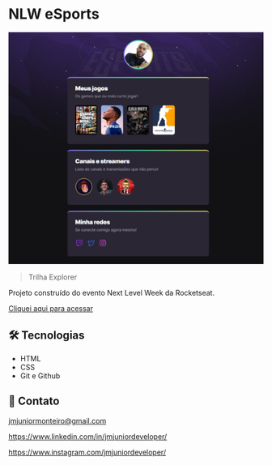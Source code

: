 # NLW eSports

![preview](./.github/preview.png)

> Trilha Explorer

Projeto construído do evento Next Level Week da Rocketseat.

[Cliquei aqui para acessar](https://jmjunior20.github.io/nlw_esports/)

## 🛠️ Tecnologias

- HTML
- CSS
- Git e Github

## 🖤 Contato

jmjuniormonteiro@gmail.com

https://www.linkedin.com/in/jmjuniordeveloper/

https://www.instagram.com/jmjuniordeveloper/